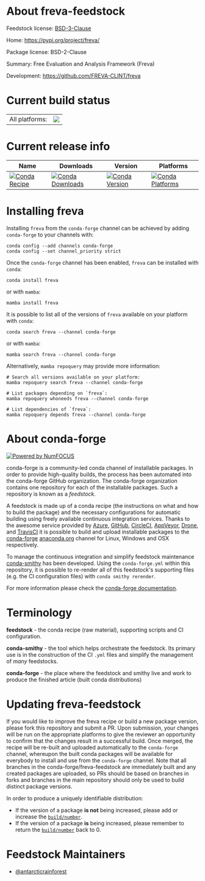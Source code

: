 About freva-feedstock
=====================

Feedstock license: [BSD-3-Clause](https://github.com/conda-forge/freva-feedstock/blob/main/LICENSE.txt)

Home: https://pypi.org/project/freva/

Package license: BSD-2-Clause

Summary: Free Evaluation and Analysis Framework (Freva)

Development: https://github.com/FREVA-CLINT/freva

Current build status
====================


<table><tr><td>All platforms:</td>
    <td>
      <a href="https://dev.azure.com/conda-forge/feedstock-builds/_build/latest?definitionId=16931&branchName=main">
        <img src="https://dev.azure.com/conda-forge/feedstock-builds/_apis/build/status/freva-feedstock?branchName=main">
      </a>
    </td>
  </tr>
</table>

Current release info
====================

| Name | Downloads | Version | Platforms |
| --- | --- | --- | --- |
| [![Conda Recipe](https://img.shields.io/badge/recipe-freva-green.svg)](https://anaconda.org/conda-forge/freva) | [![Conda Downloads](https://img.shields.io/conda/dn/conda-forge/freva.svg)](https://anaconda.org/conda-forge/freva) | [![Conda Version](https://img.shields.io/conda/vn/conda-forge/freva.svg)](https://anaconda.org/conda-forge/freva) | [![Conda Platforms](https://img.shields.io/conda/pn/conda-forge/freva.svg)](https://anaconda.org/conda-forge/freva) |

Installing freva
================

Installing `freva` from the `conda-forge` channel can be achieved by adding `conda-forge` to your channels with:

```
conda config --add channels conda-forge
conda config --set channel_priority strict
```

Once the `conda-forge` channel has been enabled, `freva` can be installed with `conda`:

```
conda install freva
```

or with `mamba`:

```
mamba install freva
```

It is possible to list all of the versions of `freva` available on your platform with `conda`:

```
conda search freva --channel conda-forge
```

or with `mamba`:

```
mamba search freva --channel conda-forge
```

Alternatively, `mamba repoquery` may provide more information:

```
# Search all versions available on your platform:
mamba repoquery search freva --channel conda-forge

# List packages depending on `freva`:
mamba repoquery whoneeds freva --channel conda-forge

# List dependencies of `freva`:
mamba repoquery depends freva --channel conda-forge
```


About conda-forge
=================

[![Powered by
NumFOCUS](https://img.shields.io/badge/powered%20by-NumFOCUS-orange.svg?style=flat&colorA=E1523D&colorB=007D8A)](https://numfocus.org)

conda-forge is a community-led conda channel of installable packages.
In order to provide high-quality builds, the process has been automated into the
conda-forge GitHub organization. The conda-forge organization contains one repository
for each of the installable packages. Such a repository is known as a *feedstock*.

A feedstock is made up of a conda recipe (the instructions on what and how to build
the package) and the necessary configurations for automatic building using freely
available continuous integration services. Thanks to the awesome service provided by
[Azure](https://azure.microsoft.com/en-us/services/devops/), [GitHub](https://github.com/),
[CircleCI](https://circleci.com/), [AppVeyor](https://www.appveyor.com/),
[Drone](https://cloud.drone.io/welcome), and [TravisCI](https://travis-ci.com/)
it is possible to build and upload installable packages to the
[conda-forge](https://anaconda.org/conda-forge) [anaconda.org](https://anaconda.org/)
channel for Linux, Windows and OSX respectively.

To manage the continuous integration and simplify feedstock maintenance
[conda-smithy](https://github.com/conda-forge/conda-smithy) has been developed.
Using the ``conda-forge.yml`` within this repository, it is possible to re-render all of
this feedstock's supporting files (e.g. the CI configuration files) with ``conda smithy rerender``.

For more information please check the [conda-forge documentation](https://conda-forge.org/docs/).

Terminology
===========

**feedstock** - the conda recipe (raw material), supporting scripts and CI configuration.

**conda-smithy** - the tool which helps orchestrate the feedstock.
                   Its primary use is in the construction of the CI ``.yml`` files
                   and simplify the management of *many* feedstocks.

**conda-forge** - the place where the feedstock and smithy live and work to
                  produce the finished article (built conda distributions)


Updating freva-feedstock
========================

If you would like to improve the freva recipe or build a new
package version, please fork this repository and submit a PR. Upon submission,
your changes will be run on the appropriate platforms to give the reviewer an
opportunity to confirm that the changes result in a successful build. Once
merged, the recipe will be re-built and uploaded automatically to the
`conda-forge` channel, whereupon the built conda packages will be available for
everybody to install and use from the `conda-forge` channel.
Note that all branches in the conda-forge/freva-feedstock are
immediately built and any created packages are uploaded, so PRs should be based
on branches in forks and branches in the main repository should only be used to
build distinct package versions.

In order to produce a uniquely identifiable distribution:
 * If the version of a package **is not** being increased, please add or increase
   the [``build/number``](https://docs.conda.io/projects/conda-build/en/latest/resources/define-metadata.html#build-number-and-string).
 * If the version of a package **is** being increased, please remember to return
   the [``build/number``](https://docs.conda.io/projects/conda-build/en/latest/resources/define-metadata.html#build-number-and-string)
   back to 0.

Feedstock Maintainers
=====================

* [@antarcticrainforest](https://github.com/antarcticrainforest/)

